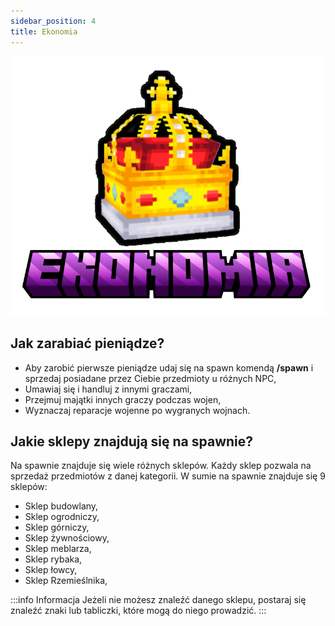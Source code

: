 ```yaml
---
sidebar_position: 4
title: Ekonomia
---
```

![Ekonomia](./img/ekonomia.png)

## Jak zarabiać pieniądze?
- Aby zarobić pierwsze pieniądze udaj się na spawn komendą **/spawn** i sprzedaj posiadane przez Ciebie przedmioty u różnych NPC,
- Umawiaj się i handluj z innymi graczami,
- Przejmuj majątki innych graczy podczas wojen,
- Wyznaczaj reparacje wojenne po wygranych wojnach.

## Jakie sklepy znajdują się na spawnie?
Na spawnie znajduje się wiele różnych sklepów. Każdy sklep pozwala na sprzedaż przedmiotów z danej kategorii. 
W sumie na spawnie znajduje się 9 sklepów:
- Sklep budowlany,
- Sklep ogrodniczy,
- Sklep górniczy,
- Sklep żywnościowy,
- Sklep meblarza,
- Sklep rybaka,
- Sklep łowcy,
- Sklep Rzemieślnika,

:::info Informacja
Jeżeli nie możesz znaleźć danego sklepu, postaraj się znaleźć znaki lub tabliczki, które mogą do niego prowadzić.
:::
